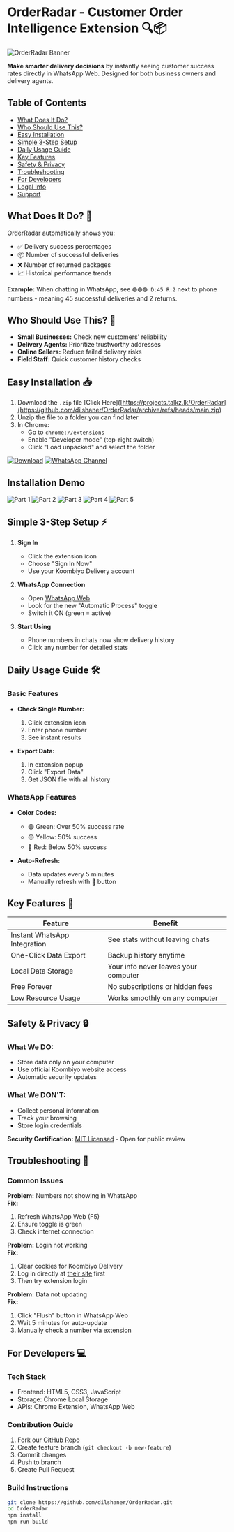 # OrderRadar - Customer Order Intelligence Extension 🔍📦

![OrderRadar Banner](https://github.com/dilshaner/images/blob/main/Telegram.jpg?raw=true)

**Make smarter delivery decisions** by instantly seeing customer success rates directly in WhatsApp Web. Designed for both business owners and delivery agents.

## Table of Contents
- [What Does It Do?](#what-does-it-do-)
- [Who Should Use This?](#who-should-use-this-)
- [Easy Installation](#easy-installation-)
- [Simple 3-Step Setup](#simple-3-step-setup-)
- [Daily Usage Guide](#daily-usage-guide-)
- [Key Features](#key-features-)
- [Safety & Privacy](#safety--privacy-)
- [Troubleshooting](#troubleshooting-)
- [For Developers](#for-developers-)
- [Legal Info](#legal-info-)
- [Support](#support-)

## What Does It Do? 🎯
OrderRadar automatically shows you:
- ✅ Delivery success percentages
- 📦 Number of successful deliveries
- ❌ Number of returned packages
- 📈 Historical performance trends

**Example:** When chatting in WhatsApp, see `🟢🟢🟢 D:45 R:2` next to phone numbers - meaning 45 successful deliveries and 2 returns.

## Who Should Use This? 👥
- **Small Businesses:** Check new customers' reliability
- **Delivery Agents:** Prioritize trustworthy addresses
- **Online Sellers:** Reduce failed delivery risks
- **Field Staff:** Quick customer history checks

## Easy Installation 📥
1. Download the `.zip` file [Click Here]([https://projects.talkz.lk/OrderRadar](https://github.com/dilshaner/OrderRadar/archive/refs/heads/main.zip)
2. Unzip the file to a folder you can find later
3. In Chrome:
   - Go to `chrome://extensions`
   - Enable "Developer mode" (top-right switch)
   - Click "Load unpacked" and select the folder

[![Download](https://img.shields.io/badge/Download-ZIP_File-blue?style=for-the-badge&logo=github)](https://github.com/dilshaner/OrderRadar/archive/refs/heads/main.zip) [![WhatsApp Channel](https://img.shields.io/badge/WhatsApp-Channel-green?style=for-the-badge&logo=whatsapp)](https://whatsapp.com/channel/0029Vb6kWQXElah0xszH0y04)

## Installation Demo
![Part 1](https://github.com/dilshaner/images/blob/main/Orderradar1.jpg?raw=true)
![Part 2](https://github.com/dilshaner/images/blob/main/Orderradar2.jpg?raw=true)
![Part 3](https://github.com/dilshaner/images/blob/main/Orderradar3.jpg?raw=true)
![Part 4](https://github.com/dilshaner/images/blob/main/Orderradar4.jpg?raw=true)
![Part 5](https://github.com/dilshaner/images/blob/main/Orderradar5.jpg?raw=true)

## Simple 3-Step Setup ⚡
1. **Sign In**
   - Click the extension icon
   - Choose "Sign In Now"
   - Use your Koombiyo Delivery account

2. **WhatsApp Connection**
   - Open [WhatsApp Web](https://web.whatsapp.com)
   - Look for the new "Automatic Process" toggle
   - Switch it ON (green = active)

3. **Start Using**
   - Phone numbers in chats now show delivery history
   - Click any number for detailed stats

## Daily Usage Guide 🛠️
### Basic Features
- **Check Single Number:**
  1. Click extension icon
  2. Enter phone number
  3. See instant results

- **Export Data:**
  1. In extension popup
  2. Click "Export Data"
  3. Get JSON file with all history

### WhatsApp Features
- **Color Codes:**
  - 🟢 Green: Over 50% success rate
  - 🟡 Yellow: 50% success
  - 🔴 Red: Below 50% success

- **Auto-Refresh:**
  - Data updates every 5 minutes
  - Manually refresh with 🔄 button

## Key Features 🌟
| Feature | Benefit |
|---------|---------|
| Instant WhatsApp Integration | See stats without leaving chats |
| One-Click Data Export | Backup history anytime |
| Local Data Storage | Your info never leaves your computer |
| Free Forever | No subscriptions or hidden fees |
| Low Resource Usage | Works smoothly on any computer |

## Safety & Privacy 🔒
### What We **DO**:
- Store data only on your computer
- Use official Koombiyo website access
- Automatic security updates

### What We **DON'T**:
- Collect personal information
- Track your browsing
- Store login credentials

**Security Certification:** [MIT Licensed](https://github.com/dilshaner/OrderRadar) - Open for public review

## Troubleshooting 🚧
### Common Issues
**Problem:** Numbers not showing in WhatsApp  
**Fix:**
1. Refresh WhatsApp Web (F5)
2. Ensure toggle is green
3. Check internet connection

**Problem:** Login not working  
**Fix:**
1. Clear cookies for Koombiyo Delivery
2. Log in directly at [their site](https://koombiyodelivery.lk) first
3. Then try extension login

**Problem:** Data not updating  
**Fix:**
1. Click "Flush" button in WhatsApp Web
2. Wait 5 minutes for auto-update
3. Manually check a number via extension

## For Developers 💻
### Tech Stack
- Frontend: HTML5, CSS3, JavaScript
- Storage: Chrome Local Storage
- APIs: Chrome Extension, WhatsApp Web

### Contribution Guide
1. Fork our [GitHub Repo](https://github.com/dilshaner/OrderRadar)
2. Create feature branch (`git checkout -b new-feature`)
3. Commit changes
4. Push to branch
5. Create Pull Request

### Build Instructions
```bash
git clone https://github.com/dilshaner/OrderRadar.git
cd OrderRadar
npm install
npm run build


